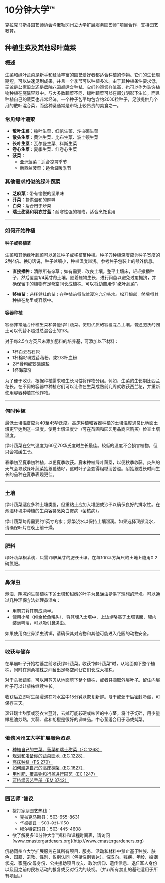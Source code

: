# 10分钟大学™  
克拉克马斯县园艺师协会与俄勒冈州立大学扩展服务园艺师™项目合作，支持园艺教育。  

## 种植生菜及其他绿叶蔬菜  

### 概述  
生菜和绿叶蔬菜是新手和经验丰富的园艺爱好者都适合种植的作物。它们的生长周期短，可以快速见到成果，并且一个季节可以种植多次。由于其种植条件要求低，无论是公寓阳台还是后院花园都适合种植。它们的观赏价值高，也可以作为装饰植物种植在庭院容器中。与大多数蔬菜不同，绿叶蔬菜可以在部分阴影下生长，而且种植自己的蔬菜也非常经济。一个种子包平均包含约2000粒种子，足够提供几个月的散叶混合菜，而这种菜通常是市场上较昂贵的美食之一。  

### 常见绿叶蔬菜  
- **散叶生菜**：橡叶生菜、红帆生菜、沙拉碗生菜  
- **散头生菜**：黄油生菜、比布生菜、波士顿生菜  
- **长叶生菜**：瓦尔曼生菜、科斯生菜  
- **卷心生菜**：夏季生菜、红卷心生菜  
- **菠菜**：  
  - 亚洲菠菜：适合凉爽季节  
  - 新西兰菠菜：适合温暖季节  

### 其他需求相似的绿叶蔬菜  
- **芝麻菜**：带有愉悦的坚果味  
- **芥菜**：提供温和的辣味  
- **白菜**：适合用于炒菜  
- **瑞士甜菜和羽衣甘蓝**：耐寒性强的植物，适合烹饪食用  

---

### 如何开始种植  

#### 种子或移植苗  
生菜和其他绿叶蔬菜可以通过种子或移植苗种植。种子的种植深度应为种子宽度的2到4倍。换句话说，种子越细小，种植深度越浅。参考种子包装上的额外信息。  

- **直接播种**：清除所有杂草；如有需要，改良土壤。整平土壤床，轻轻撒播种子，然后覆盖1/4英寸的土壤。随着植物生长，进行间苗以避免过度拥挤，并确保留下的植物有足够空间长成植株。可以将幼苗用作“嫩叶蔬菜”。  

- **移植苗**：选择健壮的苗；在种植前将苗盆浸泡充分吸水。松开根部，然后将其种植在地里或容器中。  

#### 容器种植  
容器非常适合种植生菜和其他绿叶蔬菜。使用优质的容器混合土壤。普通肥沃的园土可以代替不超过总混合土的1/3。  

对于每2.5立方英尺未添加肥料的培养基，可添加以下材料：  
- 1杯白云石石灰  
- 1杯棉籽粉或苜蓿粉，或2/3杯血粉  
- 2杯骨粉或软磷酸盐  
- 1杯海藻粉  

为了便于收获，根据种植需求和生长习性将作物分组。例如，生菜的生长期比西兰花长。在不同的容器中种植它们可以让你在生菜成熟前几周就收获西兰花，并重新使用容器种植其他作物。  

---

### 何时种植  
最低土壤温度应为40至45华氏度。高床种植和容器种植的土壤温度通常比地面土壤更早达到这一温度。使用土壤温度计（可在苗圃和园艺用品商店购买）检查土壤温度。  

绿叶蔬菜在空气温度为60至70华氏度时生长最佳。较低的温度不会损害植物，但只会减缓生长。  

春季初至夏季初种植，以便夏季收获。夏末种植绿叶蔬菜，以便秋季收获。炎热的天气会导致绿叶蔬菜抽薹或结籽，这时叶子会变得粗糙而苦涩。耐抽薹或长时间生长的品种在夏季表现更佳。  

---

### 土壤  
绿叶蔬菜适应多种土壤类型，但重粘土应加入堆肥或沙子以确保良好的排水性。在潮湿环境中种植的生菜容易感染白霉病（菌核病）。  

绿叶蔬菜每周需要约1英寸的水；频繁浇水以保持土壤湿润。如果选择顶部浇水，请确保叶片在晚上前干燥。  

---

### 肥料  
绿叶蔬菜根系浅，只需7到8英寸的肥沃土壤。在每100平方英尺的土地上施用0.2磅氮肥。  

---

### 鼻涕虫  
潮湿、阴凉的生菜植株下的土壤和甜嫩的叶子为鼻涕虫提供了理想的环境。可以通过几种环保方法处理鼻涕虫：  
- 用剪刀将其剪成两半。  
- 使用小罐（如金枪鱼罐头），将其埋入土壤中，上边缘略高于土壤表面，罐内装满啤酒，可以吸引鼻涕虫。  

如果使用商业鼻涕虫诱饵，请确保其对宠物和其他可能进入花园的动物安全。  

---

### 收获与储存  
在早晨叶子开始枯萎之前收获绿叶蔬菜。收获“嫩叶蔬菜”时，从地面剪下整个植株，同时在剩余植株之间留出足够空间让它们长成大植株。  

对于头状蔬菜，可以用剪刀从地面剪下整个植株，或者只摘取外层叶子。留住内层叶子可以让植株继续生长。  

收获后立即将生菜浸泡在冷水盆中15分钟以恢复新鲜。甩干或沥干后密封冷藏，可保存三天。  

烹饪瑞士甜菜或羽衣甘蓝时，去掉可能较硬或味苦的中心茎。将叶子切碎，用少量橄榄油炒熟。大蒜、盐和胡椒是很好的调味品。中心茎适合用于汤或炖菜。  

---

### 俄勒冈州立大学扩展服务资源  
- [种植自己的生菜、菠菜和瑞士甜菜（EC 1268）](https://catalog.extension.oregonstate.edu/)  
- [规划和准备你的蔬菜园地（EC 1228）](https://catalog.extension.oregonstate.edu/)  
- [高床种植（FS 270）](https://catalog.extension.oregonstate.edu/)  
- [如何建造自己的高床棚架（EC 1627）](https://catalog.extension.oregonstate.edu/)  
- [用堆肥、覆盖物和行盖进行园艺（EC 1247）](https://catalog.extension.oregonstate.edu/)  
- [可持续园艺手册（EM 8742）](https://catalog.extension.oregonstate.edu/)  

---

### 园艺师™建议  
- 拨打家庭园艺热线：  
  - 克拉克马斯县：503-655-8631  
  - 华盛顿县：503-821-1150  
  - 穆尔特诺玛县：503-445-4608  
- 欲了解更多10分钟大学™资料和课程时间表，请访问 [www.cmastergardeners.org](http://www.cmastergardeners.org)  

俄勒冈州立大学扩展服务在其所有项目、服务、活动和材料中禁止基于种族、肤色、国籍、宗教、性别、性别认同（包括性别表达）、性取向、残疾、年龄、婚姻状况、家庭/父母身份、公共援助项目收入、政治信仰、遗传信息、退伍军人身份以及因之前的民权活动的报复或反对行为的歧视。（并非所有禁止的基础适用于所有项目。）